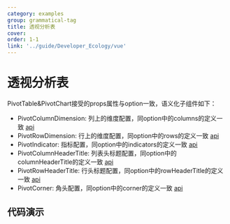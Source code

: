 ```yaml
---
category: examples
group: grammatical-tag
title: 透视分析表
cover: 
order: 1-1
link: '../guide/Developer_Ecology/vue'
---
```


# 透视分析表

PivotTable&PivotChart接受的props属性与option一致，语义化子组件如下：

- PivotColumnDimension: 列上的维度配置，同option中的columns的定义一致 [api](../../option/PivotTable-columns-text#headerType)
- PivotRowDimension: 行上的维度配置，同option中的rows的定义一致 [api](../../option/PivotTable-rows-text#headerType)
- PivotIndicator: 指标配置，同option中的indicators的定义一致 [api](../../option/PivotTable-indicators-text#cellType)
- PivotColumnHeaderTitle: 列表头标题配置，同option中的columnHeaderTitle的定义一致 [api](../../option/PivotTable#rowHeaderTitle)
- PivotRowHeaderTitle: 行头标题配置，同option中的rowHeaderTitle的定义一致 [api](../../option/PivotTable#columnHeaderTitle)
- PivotCorner: 角头配置，同option中的corner的定义一致 [api](../../option/PivotTable#corner)

## 代码演示
